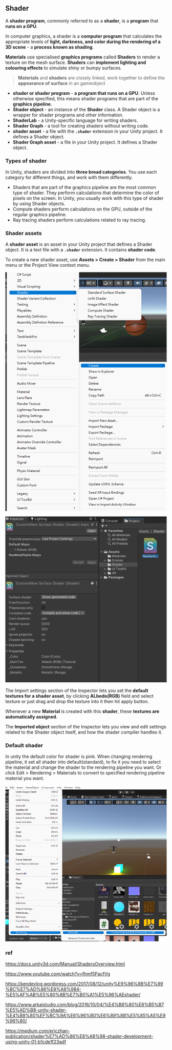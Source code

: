 ## Shader
A **shader program**, commonly referred to as a **shader**, is a **program** that **runs on a GPU**.
 
In computer graphics, a shader is a **computer program** that calculates the appropriate levels of **light, darkness, and color during the rendering of a 3D scene** - a **process known as shading**.


**Materials** use specialised **graphics programs** called **Shaders** to render a texture on the mesh surface. **Shaders** can **implement lighting and colouring effects** to simulate shiny or bumpy surfaces.

> **Materials** and **shaders** are closely linked, work together to define the **appearance of surface** in an gameobject




- **shader or shader program** - **a program that runs on a GPU**. Unless otherwise specified, this means shader programs that are part of the **graphics pipeline**.
- **Shader object** - an instance of the **Shader** class. A Shader object is a wrapper for shader programs and other information.
- **ShaderLab** - a Unity-specific language for writing shaders.
- **Shader Graph** - a tool for creating shaders without writing code.
- **shader asset** - a file with the **`.shader`** extension in your Unity project. It defines a Shader object.
- **Shader Graph asset** - a file in your Unity project. It defines a Shader object.



### Types of shader
In Unity, shaders are divided into **three broad categories**. You use each category for different things, and work with them differently.

- Shaders that are part of the graphics pipeline are the most common type of shader. They perform calculations that determine the color of pixels on the screen. In Unity, you usually work with this type of shader by using Shader objects.
- Compute shaders perform calculations on the GPU, outside of the regular graphics pipeline.
- Ray tracing shaders perform calculations related to ray tracing.

### Shader assets
A **shader asset** is an asset in your Unity project that defines a Shader object. It is a text file with a **`.shader`** extension. It contains **shader code**.

To create a new shader asset, use **Assets > Create > Shader** from the main menu or the Project View context menu.

![](./img/create_shader.png)

![](./img/shader_inspector.png)

The Import settings section of the Inspector lets you set the **default textures for a shader asset**, by clicking **ALbedo(RGB)** field and select texture or just drag and drop the texture into it then hit apply button. 

Whenever a new **Material** is created with this **shader**, these **textures are automatically assigned**.

The **Imported object** section of the Inspector lets you view and edit settings related to the Shader object itself, and how the shader compiler handles it.

### Default shader 
In unity the default color for shader is pink. When changing rendering pipeline, it set all shader into default(standard), to fix it you need to select the material and change the shader to the rendering pipeline you want. Or click Edit > Rendering > Materials to convert to specified rendering pipeline material you want.

![](./img/rendering_pipeline.png)


### ref
https://docs.unity3d.com/Manual/ShadersOverview.html

https://www.youtube.com/watch?v=fhmf5PacfVg

https://kendevlog.wordpress.com/2017/08/12/unity%E9%96%8B%E7%99%BC%E7%AD%86%E8%A8%984-%E5%AF%AB%E5%80%8B%E7%B0%A1%E5%96%AEshader/

https://www.arkaistudio.com/blog/2016/10/04/%E4%B8%80%E8%B5%B7%E5%AD%B8-unity-shader-%E4%B8%80%EF%BC%9A%E6%96%B0%E6%89%8B%E5%85%A5%E9%96%80/

https://medium.com/ericzhan-publication/shader%E7%AD%86%E8%A8%98-shader-development-using-unity-01-b1cde1f23adf

